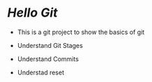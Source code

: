 # *Hello Git* 

- This is a git project to show the basics of git

- Understand Git Stages 

- Understand Commits 

- Understad reset
